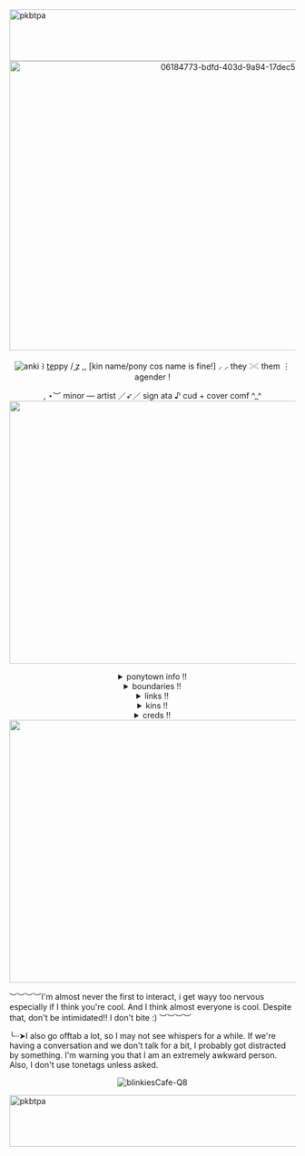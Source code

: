 <img width="1044" height="91" alt="pkbtpa" src="https://github.com/user-attachments/assets/1850e560-4a87-4ac0-b936-14fd820b718b" />
<div align="center">
<img width="800" height="510" alt="06184773-bdfd-403d-9a94-17dec5ca15c6" src="https://github.com/user-attachments/assets/7a1655d8-e1f7-4586-a042-8af2f223c26a" />

![anki](https://img.shields.io/badge/welcome_to-happyville!-pink.svg?style=plastic&logo=gleam)
 ꒱ t̲e̲ppy / z͟  ,, [kin name/pony cos name is fine!]  ⸝ ⸝    they 𓏵 them   ⋮   agender !

  , ⋆︶        minor    —    artist   ／➶／   sign ata ♪ cud + cover comf ^_^
<img width="3464" height="463" alt="eiuf7p" src="https://github.com/user-attachments/assets/de46e3ac-30cf-4a12-b741-b72aafb6d95a" />
<details>
<summary>ponytown info !!</summary>
please come sit with me in ponytown!! I absolutely love it. I'm rarely sitting with someone, but if I am, feel free to sit with us!

I'm usually sitting below the bakery, in the top left corner of spawn, or in the roblox area on the hills above the docks. I'm also always on safe server #1
</details>

<details>
<summary>boundaries !!</summary>
if you are 18+ please do not make sexual jokes around me! If you are -16, then go ahead idrc, and if you're -11, just..no :( 
I don't care if you're a proshipper just please don't talk about your ships around me... Same with spawnism.
I can block / unfriend freely and without explanation. also, RP DNI!!!
 ~~~
 while on the topic of ships, i'm fine talking about berryfunny or maybe moonberry, and most unproblematic ships... except fruitcake. not a fan! just nothing nsfw-ship related, thanks!
</details>

<details>
<summary>links !!</summary>
https://en.pronouns.page/@teppy

https://ch4nc3e.straw.page

https://ch4nc3.atabook.org/
</details>

<details>
<summary>kins !!</summary>

- ***Looey***

- ***Teppy***

- ***Sprout***

- **Bassie**

- **Chance**

- *Soren/Skittles*

- *74j*

- *Elliot*

- *Shelly*

- *Bassie*

- Mercury

- Hop
</details>

<details>
<summary>creds !!</summary>
All art, including pfp, is by May! on yt :>

All dividers + frames are free2use, found on pinterest!

Blinkie text by me, template free2use from blinkies.cafe (check out the site!!)

To get badges on your repository, use shield.io, go to the static badges section, and go from there!
</details>
<img width="3464" height="463" alt="eiuf7p" src="https://github.com/user-attachments/assets/de46e3ac-30cf-4a12-b741-b72aafb6d95a" /> </div>

︶︶︶︶I'm almost never the first to interact, i get wayy too nervous especially if I think you're cool. And I think almost everyone is cool. Despite that, don't be intimidated!! I don't bite :) ︶︶︶︶

╰┈➤I also go offtab a lot, so I may not see whispers for a while. If we're having a conversation and we don't talk for a bit, I probably got distracted by something. I'm warning you that I am an extremely awkward person. Also, I don't use tonetags unless asked.
<div align="center">

![blinkiesCafe-Q8](https://github.com/user-attachments/assets/d28f6da9-e01f-4447-bb61-efadda035afd)

</div>

<img width="1044" height="91" alt="pkbtpa" src="https://github.com/user-attachments/assets/1850e560-4a87-4ac0-b936-14fd820b718b" />
